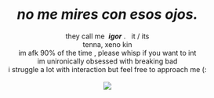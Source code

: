 <div align="center">
  <h1><i>no me mires con esos ojos.</i></h1>
  <p>they call me &nbsp;<b><i>igor</i></b> . &nbsp;&nbsp;it / its
  <br>tenna, xeno kin
  <br>im afk 90% of the time , please whisp if you want to int
  <br>im unironically obsessed with breaking bad
    <br>i struggle a lot with interaction but feel free to approach me (:
    <br><br><img src="https://komarev.com/ghpvc/?username=IIllIIllIIllII&style=flat&label=visitors&color=red">
</div>
